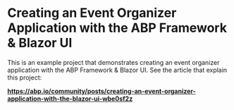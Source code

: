 # Creating an Event Organizer Application with the ABP Framework & Blazor UI

This is an example project that demonstrates creating an event organizer application with the ABP Framework & Blazor UI. See the article that explain this project:

**https://abp.io/community/posts/creating-an-event-organizer-application-with-the-blazor-ui-wbe0sf2z**